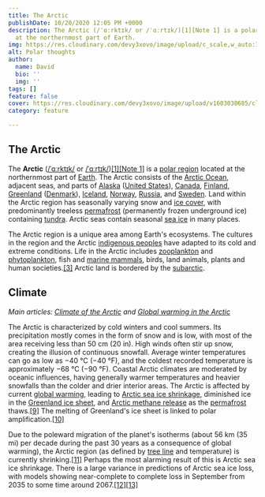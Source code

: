 ```yaml
---
title: The Arctic
publishDate: 10/20/2020 12:05 PM +0000
description: The Arctic (/ˈɑːrktɪk/ or /ˈɑːrtɪk/)[1][Note 1] is a polar region located
  at the northernmost part of Earth.
img: https://res.cloudinary.com/devy3xovo/image/upload/c_scale,w_auto:100,dpr_auto/v1603030685/climatecascades/polar_jbsk7e.jpg
alt: Polar thoughts
author:
  name: David
  bio: ''
  img: ''
tags: []
feature: false
cover: https://res.cloudinary.com/devy3xovo/image/upload/v1603030685/climatecascades/polar_jbsk7e.jpg
category: feature

---
```

## The Arctic

The **Arctic** ([/ˈɑːrktɪk/](https://en.wikipedia.org/wiki/Help:IPA/English "Help:IPA/English") or [/ˈɑːrtɪk/](https://en.wikipedia.org/wiki/Help:IPA/English "Help:IPA/English"))[\[1\]](https://en.wikipedia.org/wiki/Arctic#cite_note-ahd-1)[\[Note 1\]](https://en.wikipedia.org/wiki/Arctic#cite_note-3) is a [polar region](https://en.wikipedia.org/wiki/Polar_regions_of_Earth "Polar regions of Earth") located at the northernmost part of [Earth](https://en.wikipedia.org/wiki/Earth "Earth"). The Arctic consists of the [Arctic Ocean](https://en.wikipedia.org/wiki/Arctic_Ocean "Arctic Ocean"), adjacent seas, and parts of [Alaska](https://en.wikipedia.org/wiki/Alaska "Alaska") ([United States](https://en.wikipedia.org/wiki/United_States "United States")), [Canada](https://en.wikipedia.org/wiki/Canada "Canada"), [Finland](https://en.wikipedia.org/wiki/Finland "Finland"), [Greenland](https://en.wikipedia.org/wiki/Greenland "Greenland") ([Denmark](https://en.wikipedia.org/wiki/Danish_Realm "Danish Realm")), [Iceland](https://en.wikipedia.org/wiki/Iceland "Iceland"), [Norway](https://en.wikipedia.org/wiki/Norway "Norway"), [Russia](https://en.wikipedia.org/wiki/Russia "Russia"), and [Sweden](https://en.wikipedia.org/wiki/Sweden "Sweden"). Land within the Arctic region has seasonally varying snow and [ice cover](https://en.wikipedia.org/wiki/Sea_ice "Sea ice"), with predominantly treeless [permafrost](https://en.wikipedia.org/wiki/Permafrost "Permafrost") (permanently frozen underground ice) containing [tundra](https://en.wikipedia.org/wiki/Tundra "Tundra"). Arctic seas contain seasonal [sea ice](https://en.wikipedia.org/wiki/Sea_ice "Sea ice") in many places.

The Arctic region is a unique area among Earth's ecosystems. The cultures in the region and the Arctic [indigenous peoples](https://en.wikipedia.org/wiki/Indigenous_peoples "Indigenous peoples") have adapted to its cold and extreme conditions. Life in the Arctic includes [zooplankton](https://en.wikipedia.org/wiki/Zooplankton "Zooplankton") and [phytoplankton](https://en.wikipedia.org/wiki/Phytoplankton "Phytoplankton"), fish and [marine mammals](https://en.wikipedia.org/wiki/Marine_mammal "Marine mammal"), birds, land animals, plants and human societies.[\[3\]](https://en.wikipedia.org/wiki/Arctic#cite_note-4) Arctic land is bordered by the [subarctic](https://en.wikipedia.org/wiki/Subarctic "Subarctic").

## Climate

_Main articles:_ [_Climate of the Arctic_](https://en.wikipedia.org/wiki/Climate_of_the_Arctic "Climate of the Arctic") _and_ [_Global warming in the Arctic_](https://en.wikipedia.org/wiki/Global_warming_in_the_Arctic "Global warming in the Arctic")

The Arctic is characterized by cold winters and cool summers. Its precipitation mostly comes in the form of snow and is low, with most of the area receiving less than 50 cm (20 in). High winds often stir up snow, creating the illusion of continuous snowfall. Average winter temperatures can go as low as −40 °C (−40 °F), and the coldest recorded temperature is approximately −68 °C (−90 °F). Coastal Arctic climates are moderated by oceanic influences, having generally warmer temperatures and heavier snowfalls than the colder and drier interior areas. The Arctic is affected by current [global warming](https://en.wikipedia.org/wiki/Global_warming "Global warming"), leading to [Arctic sea ice shrinkage](https://en.wikipedia.org/wiki/Climate_change_in_the_Arctic "Climate change in the Arctic"), diminished ice in the [Greenland ice sheet](https://en.wikipedia.org/wiki/Greenland_ice_sheet "Greenland ice sheet"), and [Arctic methane release](https://en.wikipedia.org/wiki/Arctic_methane_release "Arctic methane release") as the [permafrost](https://en.wikipedia.org/wiki/Permafrost "Permafrost") thaws.[\[9\]](https://en.wikipedia.org/wiki/Arctic#cite_note-10) The melting of Greenland's ice sheet is linked to polar amplification.[\[10\]](https://en.wikipedia.org/wiki/Arctic#cite_note-11)

Due to the poleward migration of the planet's isotherms (about 56 km (35 mi) per decade during the past 30 years as a consequence of global warming), the Arctic region (as defined by [tree line](https://en.wikipedia.org/wiki/Tree_line "Tree line") and temperature) is currently shrinking.[\[11\]](https://en.wikipedia.org/wiki/Arctic#cite_note-12) Perhaps the most alarming result of this is Arctic sea ice shrinkage. There is a large variance in predictions of Arctic sea ice loss, with models showing near-complete to complete loss in September from 2035 to some time around 2067.[\[12\]](https://en.wikipedia.org/wiki/Arctic#cite_note-13)[\[13\]](https://en.wikipedia.org/wiki/Arctic#cite_note-14)